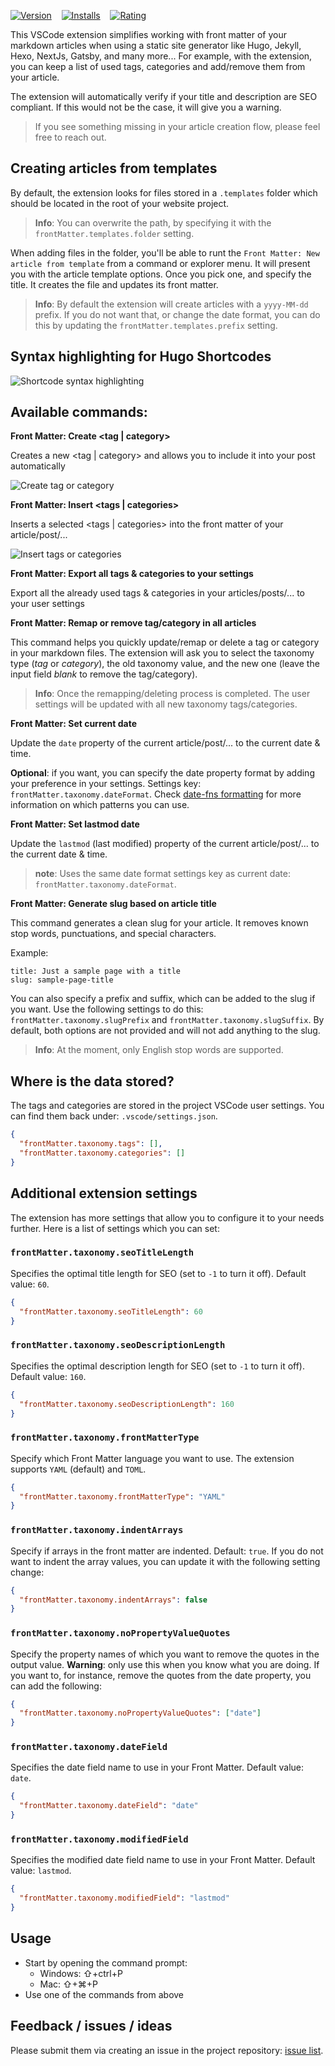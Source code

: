 [![Version](https://vsmarketplacebadge.apphb.com/version/eliostruyf.vscode-front-matter.svg)](https://marketplace.visualstudio.com/items?itemName=eliostruyf.vscode-front-matter)
&nbsp;&nbsp;
[![Installs](https://vsmarketplacebadge.apphb.com/installs/eliostruyf.vscode-front-matter.svg)](https://marketplace.visualstudio.com/items?itemName=eliostruyf.vscode-front-matter)
&nbsp;&nbsp;
[![Rating](https://vsmarketplacebadge.apphb.com/rating/eliostruyf.vscode-front-matter.svg)](https://marketplace.visualstudio.com/items?itemName=eliostruyf.vscode-front-matter&ssr=false#review-details)

This VSCode extension simplifies working with front matter of your markdown articles when using a static site generator like Hugo, Jekyll, Hexo, NextJs, Gatsby, and many more... For example, with the extension, you can keep a list of used tags, categories and add/remove them from your article.

The extension will automatically verify if your title and description are SEO compliant. If this would not be the case, it will give you a warning.

> If you see something missing in your article creation flow, please feel free to reach out.

## Creating articles from templates

By default, the extension looks for files stored in a `.templates` folder which should be located in the root of your website project.

> **Info**: You can overwrite the path, by specifying it with the `frontMatter.templates.folder` setting.

When adding files in the folder, you'll be able to runt the `Front Matter: New article from template` from a command or explorer menu. It will present you with the article template options. Once you pick one, and specify the title. It creates the file and updates its front matter.

> **Info**: By default the extension will create articles with a `yyyy-MM-dd` prefix. If you do not want that, or change the date format, you can do this by updating the `frontMatter.templates.prefix` setting.

## Syntax highlighting for Hugo Shortcodes

![Shortcode syntax highlighting](./assets/syntax-highlighting.png)

## Available commands:

**Front Matter: Create <tag | category>**

Creates a new <tag | category> and allows you to include it into your post automatically

![Create tag or category](./assets/create-tag-category.gif)
  
**Front Matter: Insert <tags | categories>**

Inserts a selected <tags | categories> into the front matter of your article/post/...

![Insert tags or categories](./assets/insert-tag-category.gif)

**Front Matter: Export all tags & categories to your settings**

Export all the already used tags & categories in your articles/posts/... to your user settings

**Front Matter: Remap or remove tag/category in all articles**

This command helps you quickly update/remap or delete a tag or category in your markdown files. The extension will ask you to select the taxonomy type (*tag* or *category*), the old taxonomy value, and the new one (leave the input field *blank* to remove the tag/category). 

> **Info**: Once the remapping/deleting process is completed. The user settings will be updated with all new taxonomy tags/categories.

**Front Matter: Set current date**

Update the `date` property of the current article/post/... to the current date & time.

**Optional**: if you want, you can specify the date property format by adding your preference in your settings. Settings key: `frontMatter.taxonomy.dateFormat`. Check [date-fns formatting](https://date-fns.org/v2.0.1/docs/format) for more information on which patterns you can use.

**Front Matter: Set lastmod date**

Update the `lastmod` (last modified) property of the current article/post/... to the current date & time.

> **note**: Uses the same date format settings key as current date: `frontMatter.taxonomy.dateFormat`.

**Front Matter: Generate slug based on article title**

This command generates a clean slug for your article. It removes known stop words, punctuations, and special characters. 

Example:
```
title: Just a sample page with a title
slug: sample-page-title
```

You can also specify a prefix and suffix, which can be added to the slug if you want. Use the following settings to do this: `frontMatter.taxonomy.slugPrefix` and `frontMatter.taxonomy.slugSuffix`. By default, both options are not provided and will not add anything to the slug.

> **Info**: At the moment, only English stop words are supported.

## Where is the data stored?

The tags and categories are stored in the project VSCode user settings. You can find them back under: `.vscode/settings.json`.

```json
{
  "frontMatter.taxonomy.tags": [],
  "frontMatter.taxonomy.categories": []
}
```

## Additional extension settings

The extension has more settings that allow you to configure it to your needs further. Here is a list of settings which you can set:

### `frontMatter.taxonomy.seoTitleLength`

Specifies the optimal title length for SEO (set to `-1` to turn it off). Default value: `60`.

```json
{
  "frontMatter.taxonomy.seoTitleLength": 60
}
```
### `frontMatter.taxonomy.seoDescriptionLength`

Specifies the optimal description length for SEO (set to `-1` to turn it off). Default value: `160`.

```json
{
  "frontMatter.taxonomy.seoDescriptionLength": 160
}
```

### `frontMatter.taxonomy.frontMatterType`

Specify which Front Matter language you want to use. The extension supports `YAML` (default) and `TOML`.

```json
{
  "frontMatter.taxonomy.frontMatterType": "YAML"
}
```

### `frontMatter.taxonomy.indentArrays`

Specify if arrays in the front matter are indented. Default: `true`. If you do not want to indent the array values, you can update it with the following setting change:

```json
{
  "frontMatter.taxonomy.indentArrays": false
}
```

### `frontMatter.taxonomy.noPropertyValueQuotes`

Specify the property names of which you want to remove the quotes in the output value. **Warning**: only use this when you know what you are doing. If you want to, for instance, remove the quotes from the date property, you can add the following:

```json
{
  "frontMatter.taxonomy.noPropertyValueQuotes": ["date"]
}
```

### `frontMatter.taxonomy.dateField`

Specifies the date field name to use in your Front Matter. Default value: `date`.

```json
{
  "frontMatter.taxonomy.dateField": "date"
}
```

### `frontMatter.taxonomy.modifiedField`

Specifies the modified date field name to use in your Front Matter. Default value: `lastmod`.

```json
{
  "frontMatter.taxonomy.modifiedField": "lastmod"
}
```

## Usage

- Start by opening the command prompt:
  - Windows: ⇧+ctrl+P
  - Mac: ⇧+⌘+P
- Use one of the commands from above

## Feedback / issues / ideas

Please submit them via creating an issue in the project repository: [issue list](https://github.com/estruyf/vscode-front-matter/issues).
